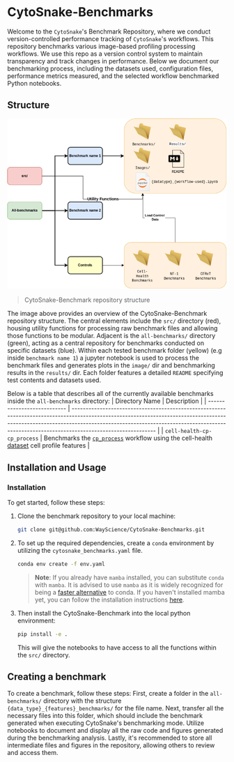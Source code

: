 # CytoSnake-Benchmarks

Welcome to the `CytoSnake`'s Benchmark Repository, where we conduct version-controlled performance tracking of `CytoSnake`'s workflows.
This repository benchmarks various image-based profiling processing workflows.
We use this repo as a version control system to maintain transparency and track changes in performance.
Below we document our benchmarking process, including the datasets used, configuration files, performance metrics measured, and the selected workflow benchmarked Python notebooks.

## Structure

![image](./images/CytoSnake-Benchmark-Structure.png)
> CytoSnake-Benchmark repository structure

The image above provides an overview of the CytoSnake-Benchmark repository structure.
The central elements include the `src/` directory (red), housing utility functions for processing raw benchmark files and allowing those functions to be modular.
Adjacent is the `all-benchmarks/` directory (green), acting as a central repository for benchmarks conducted on specific datasets (blue).
Within each tested benchmark folder (yellow) (e.g inside  `benchmark name 1`)  a jupyter notebook is used to process the benchmark files and generates plots in the `image/` dir and benchmarking results in the `results/` dir.
Each folder features a detailed `README` specifying test contents and datasets used.

Below is a table that describes all of the currently available benchmarks inside the `all-benchmarks` directory:
| Directory Name              | Description                                                                                                                                                                                                                                                              |
| --------------------------- | ------------------------------------------------------------------------------------------------------------------------------------------------------------------------------------------------------------------------------------------------------------------------ |
| `cell-health-cp-cp_process` | Benchmarks the [`cp_process`](https://cytosnake.readthedocs.io/en/latest/workflows.html#cp-process) workflow using the cell-health [dataset](https://nih.figshare.com/articles/dataset/Cell_Health_-_Cell_Painting_Single_Cell_Profiles/9995672/5) cell profile features |

## Installation and Usage

### Installation

To get started, follow these steps:

1. Clone the benchmark repository to your local machine:

   ```bash
   git clone git@github.com:WayScience/CytoSnake-Benchmarks.git
   ```

2. To set up the required dependencies, create a `conda` environment by utilizing the `cytosnake_benchmarks.yaml` file.

   ```bash
   conda env create -f env.yaml
   ```

   > **Note**: If you already have `mamba` installed, you can substitute `conda` with `mamba`. It is advised to use `mamba` as it is widely recognized for being a [faster alternative](https://pythonspeed.com/articles/faster-conda-install/) to conda. If you haven't installed mamba yet, you can follow the installation instructions [here](https://mamba.readthedocs.io/en/latest/mamba-installation.html).

3. Then install the CytoSnake-Benchmark into the local python environment:

   ```bash
   pip install -e .
   ```

   This will give the notebooks to have access to all the functions within the `src/` directory.

## Creating a benchmark

To create a benchmark, follow these steps: First, create a folder in the `all-benchmarks/` directory with the structure `{data_type}_{features}_benchmarks/` for the file name.
Next, transfer all the necessary files into this folder, which should include the benchmark generated when executing CytoSnake's benchmarking mode.
Utilize notebooks to document and display all the raw code and figures generated during the benchmarking analysis.
Lastly, it's recommended to store all intermediate files and figures in the repository, allowing others to review and access them.
